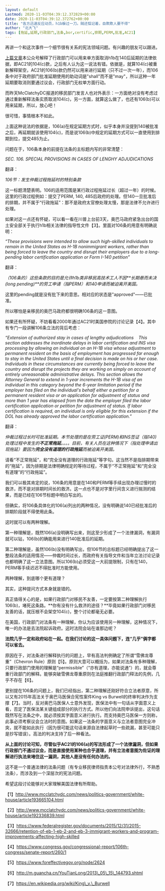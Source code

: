 ```yaml
---
layout: default
Lastmod: 2020-11-03T04:39:12.372829+00:00
date: 2020-11-03T04:39:12.372762+00:00
title: "各方迅速反应动员，h1b躲过一刀。贼还惦记着，自欺欺人要不得"
author: "北大飞"
tags: [拖延,延期,行政部门,法条,bor,certific,排期,PERM,批准,AC21]
---
```


再讲一个和这次事件一个细节很有关系的宪法领域问题。有兴趣的朋友可以跟进。  

[上篇文章](http://mp.weixin.qq.com/s?__biz=MzA3MDcyMDgxMg==&mid=2456670179&idx=1&sn=2a834a72159f12c4e85d52b15754c30a&chksm=88a1e3a0bfd66ab6a8701e94743d774f371bfdbfb32ea27a9a8314b71855933834389080b88e&scene=21#wechat_redirect)本公众号解释了行政部门可以用来单方面取消h1b在140后延期的法律依据，即AC21的104(c)款，之后有人认为这一说法有错。依据是，就算104(c)被重新解释架空，AC21的106(b)款仍然可以用来进行延期（只不过一次一年），而106条中对于政府部门批准延期使用的助动词是"shall"而不是"may"，所以这种一年延期要取消则要通过议会，行政部门无权单方面行动。

而昨天McClatchyDC报道的移民部门发言人也对外表示：一方面绝对没有考虑过通过重新解释法条实质取消104(c)，另一方面，就算这么做了，也还有106(b)可以用来延期，所以，放心吧！

很可惜，事情根本不如此。

上面这种说法的依据是，106(a)在规定延期方式时，似乎本身并没提到140被批准之后，再延期就该使用104(c)，而是说106(b)中规定的延期方式可以一直使用到排期到位，提交485为止。

问题在于，106条本身的前提在法条的主标题内写的非常清楚：

_SEC. 106. SPECIAL PROVISIONS IN CASES OF LENGHY ADJUDICATIONS_

翻译：

_106节：发生仲裁过程拖延时的特别条款_

这一标题清楚表明。106的适用范围是某行政过程拖延过长（超过一年）的时候。这里的行政过程例如：提交了PERM, 140, 485后政府的处理。但140一旦批准后的排期，并不属于“行政拖延”：那不是政府太官僚处理太慢，那是法律不允许进行处理。

如果对这一点还有怀疑，可以看一看在川普上台前3天，奥巴马政府紧急出台的国土安全部关于执行h1b相关法律的指导性文件【3】。里面对106条的用意有明确说明：

_“These provisions were intended to allow such high-skilled individuals to remain in the United States as H-1B nonimmigrant workers, rather than being forced to leave the country and disrupt their employers due to a long-pending labor certification application or Form I-140 petition”_

翻译：

_（106条的）这些条款的目的是允许h1b类非移民高技术工人不因**长期悬而未决(long pending)**的劳工申请（指PERM）和140申请而被迫离开美国。_

这里的pending就是没有批下来的意思。相对应的状态是"approved"——已批准。

所以哪怕是亲移民的奥巴马政府都很明确106条的这一意图。

如果还有所怀疑，不妨看看2000年通过AC21时美国参院的讨论记录【4】。其中有专门一段讲解106条立法的背后考虑：

_“Extension of authorized stay in cases of lengthy adjudications    This section addresses the inordinate delays in labor certification and INS visa processing by allowing an individual on an H-1B visa whose adjustment to permanent resident on the basis of employment has progressed far enough to stay in the United States until a final decision is made on his or her case. Individuals in these circumstances are currently being forced to leave the country and disrupt the projects they are working on simply on account of entirely unreasonable administrative delays. This section allows the Attorney General to extend in 1-year increments the H-1B visa of an individual in this category beyond the 6-year limitation period if the employer has filed on the individual's behalf either a petition for a permanent resident visa or an application for adjustment of status and more than 1 year has elapsed from the date the employer filed the labor certification application or petition for adjustment of status. If labor certification is required, an individual is only eligible for this extension if the DOL has already approved the labor certification application.”_

翻译：

_仲裁过程过长时可批准延期。本节处理的是在劳工证(PERM)和INS签证（指140)处理过程中发生的**不正常拖延**。。。。目前，有关人员在这种情况下（指处理申请出现拖延）要因为**完全没有道理的行政拖延**而被迫离开美国。_

请看“不正常拖延”，和“完全没有道理的行政拖延”等字句。这当然不是指排期带来的“拖延”，因为排期是法律明确规定的等待过程，不属于“不正常拖延”和“完全没有道理”的“行政拖延”。

我们可以极其肯定的说，106条的用意是在140和PERM等手续出现办理过慢时的救济，而不是对排期时间长的救济。这一点也不是对字里行间含义进行揣测的结果，而是已经在106节标题中明白写出的。

但确实，将106条具体化的106(a)列出的两种情况，没有明确说140已经批准后的排期阶段就不得使用此条。

这时就可以有两种理解。

第一种理解是，既然106(a)没明确写出来，则这至少形成了一个法律漏洞，有漏洞就可以钻，106(b)的确能用来进行140批准后的延期。

第二种理解是，虽然106(b)没有明确写出，但106节的总标题已经明确提出了这一整段法条的适用情况——仲裁时间过长，而政府有关指导文件和当年立法讨论记录也都明确了这一立法意图。所以106(b)必须受这一大前提限制，只有在140，PERM等手续迟迟不得批准时方能使用。

两种理解，到底哪个更有道理？

其实，这种提问方式本身就是错的。

真正值得关心的是，如果行政部门对移民不友善，一定要按第二种理解执行106(b)，堵死这条路。**你有没有什么救济的途径？**毕竟如果行政部门对移民友善的话，就压根不会架空104(c)，整个讨论都毫无必要。

在美国，行政部门对法条有一种理解，你认为应该使用另一种理解，这种情况下，唯一的办法是去法院起诉政府。这时法院会站在谁那边呢？

**法院几乎一定和政府站在一起。在我们讨论的这一具体问题下，连“几乎”俩字都可以省去。**

原因在于，对法条进行解释执行的问题上，早有高法判例确定了所谓“雪佛龙尊重”（Chevron Rule）原则【5】。原则大意可以概括为，如果对法条有多种理解，只要行政部门使用的理解是“permissible”（“亦有道理，亦能说通”）的，就会尊重行政部门的解释。能够突破雪佛龙尊重原则在法庭推翻行政部门释法的先例，几乎不存在【6】。

更别提在106条的问题上，我们已经指出，第二种理解还刚好符合立法者原意，所以又有2015年高法关于奥巴马医保合宪性案件King vs Burwell的终审判决作为支撑【7】。当时，反对奥巴马医保人士意外发现，医保法中有一句话从字面意义上看，否定了医保法某关键组成部分的执行方式。所以他们向法院申诉提出，这句话既然写在法条之中，就必须按其字面意义进行执行。而支持奥巴马医保一方则称，此事必须考察议会立法时的意图。如果这一法条的字面意义与立法者意图完全冲突，就不能如此执行（因为很可能这句话来源自法律起草时一些疏漏，甚至可能只是抄写错误）。高法的判决支持了后一种看法。

**从上面的讨论可知，尽管似乎AC21的106(a)的写法形成了一个法律漏洞，但如果行政部门不通过议会，而是直接使用某种也合乎道理，并有立法者意图为佐证的理解进行执法来堵住这一漏洞，其他人是没有任何办法的。**

这不是一个普通法律的法条问题（有专业移民律师指责本公号对法律外行，不熟悉法条），而涉及到一个深层次的宪法问题。

希望这段讨论能够对大家理解美国法律有所帮助。

【1】http://www.mcclatchydc.com/news/politics-government/white-house/article193665104.html

【2】http://www.mcclatchydc.com/news/politics-government/white-house/article192336839.html

【3】https://www.federalregister.gov/documents/2015/12/31/2015-32666/retention-of-eb-1-eb-2-and-eb-3-immigrant-workers-and-program-improvements-affecting-high-skilled

【4】https://www.congress.gov/congressional-report/106th-congress/senate-report/260/1

【5】https://www.foreffectivegov.org/node/2624

【6】http://m.guancha.cn/YouTianLong/2013\_05\_15\_144793.shtml

【7】https://en.wikipedia.org/wiki/King\_v.\_Burwell

